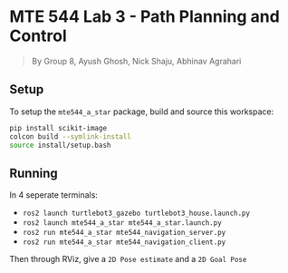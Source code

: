 # MTE 544 Lab 3 - Path Planning and Control
> By Group 8, Ayush Ghosh, Nick Shaju, Abhinav Agrahari


## Setup
To setup the `mte544_a_star` package, build and source this workspace: 

```bash
pip install scikit-image
colcon build --symlink-install
source install/setup.bash
```

## Running

In 4 seperate terminals:
- `ros2 launch turtlebot3_gazebo turtlebot3_house.launch.py`
- `ros2 launch mte544_a_star mte544_a_star.launch.py`
- `ros2 run mte544_a_star mte544_navigation_server.py`
- `ros2 run mte544_a_star mte544_navigation_client.py`

Then through RViz, give a `2D Pose estimate` and a `2D Goal Pose`
